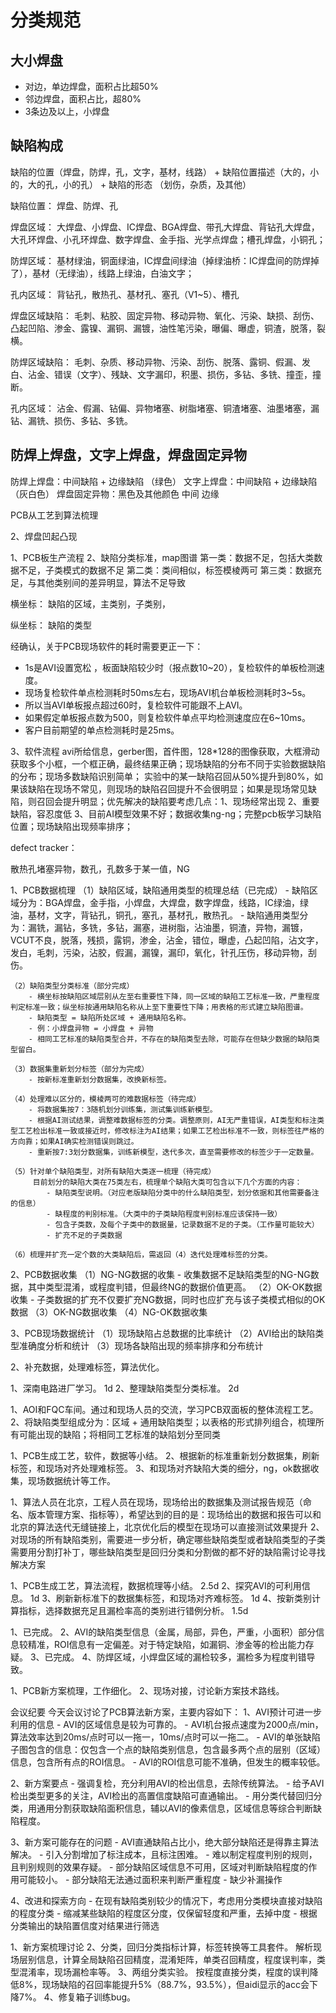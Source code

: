 # 分类规范

## 大小焊盘

- 对边，单边焊盘，面积占比超50%
- 邻边焊盘，面积占比，超80%
- 3条边及以上，小焊盘


## 缺陷构成

缺陷的位置（焊盘，防焊，孔，文字，基材，线路） + 缺陷位置描述（大的，小的，大的孔，小的孔） + 缺陷的形态 （划伤，杂质，及其他）


缺陷位置：
焊盘、防焊、孔

焊盘区域：
大焊盘、小焊盘、IC焊盘、BGA焊盘、带孔大焊盘、背钻孔大焊盘，大孔环焊盘、小孔环焊盘、数字焊盘、金手指、光学点焊盘；槽孔焊盘，小铜孔；

防焊区域：
基材绿油，铜面绿油，IC焊盘间绿油（掉绿油桥：IC焊盘间的防焊掉了），基材（无绿油），线路上绿油，白油文字；

孔内区域：
背钻孔，散热孔、基材孔、塞孔（V1~5）、槽孔


焊盘区域缺陷：
毛刺、粘胶、固定异物、移动异物、氧化、污染、缺损、刮伤、凸起凹陷、渗金、露镍、漏铜、漏镀，油性笔污染，曝偏、曝虚，铜渣，脱落，裂横。

防焊区域缺陷：
毛刺、杂质、移动异物、污染、刮伤、脱落、露铜、假漏、发白、沾金、错误（文字）、残缺、文字漏印，积墨、损伤，多钻、多铣、撞歪，撞断。

孔内区域：
沾金、假漏、钻偏、异物堵塞、树脂堵塞、铜渣堵塞、油墨堵塞，漏钻、漏铣、损伤、多钻、多铣。



## 防焊上焊盘，文字上焊盘，焊盘固定异物

防焊上焊盘：中间缺陷 + 边缘缺陷 （绿色）
文字上焊盘：中间缺陷 + 边缘缺陷 （灰白色）
焊盘固定异物：黑色及其他颜色 中间 边缘

PCB从工艺到算法梳理


2、焊盘凹起凸现

1、PCB板生产流程
2、缺陷分类标准，map图谱
    第一类：数据不足，包括大类数据不足，子类模式的数据不足
    第二类：类间相似，标签模棱两可
    第三类：数据充足，与其他类别间的差异明显，算法不足导致


横坐标：
缺陷的区域，主类别，子类别，

纵坐标：
缺陷的类型

经确认，关于PCB现场软件的耗时需要更正一下：
- 1s是AVI设置宽松 ，板面缺陷较少时（报点数10~20），复检软件的单板检测速度。
- 现场复检软件单点检测耗时50ms左右，现场AVI机台单板检测耗时3~5s。
- 所以当AVI单板报点超过60时，复检软件可能跟不上AVI。
- 如果假定单板报点数为500，则复检软件单点平均检测速度应在6~10ms。
- 客户目前期望的单点检测耗时是25ms。

3、软件流程
avi所给信息，gerber图，首件图，128*128的图像获取，大框滑动获取多个小框，一个框正确，最终结果正确；现场缺陷的分布不同于实验数据缺陷的分布；现场多数缺陷识别简单；
实验中的某一缺陷召回从50%提升到80%，如果该缺陷在现场不常见，则现场的缺陷召回提升不会很明显；如果是现场常见缺陷，则召回会提升明显；优先解决的缺陷要考虑几点：1、现场经常出现  2、重要缺陷，容忍度低  3、目前AI模型效果不好；数据收集ng-ng；完整pcb板学习缺陷位置；现场缺陷出现频率排序；


defect tracker：

散热孔堵塞异物，数孔，孔数多于某一值，NG


1、PCB数据梳理
    （1）缺陷区域，缺陷通用类型的梳理总结（已完成）
        - 缺陷区域分为：BGA焊盘，金手指，小焊盘，大焊盘，数字焊盘，线路，IC绿油，绿油，基材，文字，背钻孔，铜孔，塞孔，基材孔，散热孔。
        - 缺陷通用类型分为：漏铣，漏钻，多铣，多钻，漏塞，进树脂，沾油墨，铜渣，异物，漏镀，VCUT不良，脱落，残损，露铜，渗金，沾金，错位，曝虚，凸起凹陷，沾文字，发白，毛刺，污染，沾胶，假漏，漏镍，漏印，氧化，针孔压伤，移动异物，刮伤。

    （2）缺陷类型分类标准（部分完成）
        - 横坐标按缺陷区域层别从左至右重要性下降，同一区域的缺陷工艺标准一致，严重程度判定标准一致；纵坐标按通用缺陷名称从上至下重要性下降；用表格的形式建立缺陷图谱。
        - 缺陷类型 = 缺陷所处区域 + 通用缺陷名称。
        - 例：小焊盘异物 = 小焊盘 + 异物
        - 相同工艺标准的缺陷类型合并，不存在的缺陷类型去除，可能存在但缺少数据的缺陷类型留白。
     
    （3）数据集重新划分标签（部分为完成）
        - 按新标准重新划分数据集，改换新标签。

    （4）处理难以区分的，模棱两可的难数据标签（待完成）
        - 将数据集按7：3随机划分训练集，测试集训练新模型。
        - 根据AI测试结果，调整难数据标签的分类。调整原则，AI无严重错误，AI类型和标注类型工艺检出标准一致或接近时，修改标注为AI结果；如果工艺检出标准不一致，则标签往严格的方向靠；如果AI确实检测错误则跳过。
        - 重新按7:3划分数据集，训练新模型，迭代多次，直至需要修改的标签少于一定数量。

    （5）针对单个缺陷类型，对所有缺陷大类逐一梳理（待完成）
         目前划分的缺陷大类在75类左右，梳理单个缺陷大类可包含以下几个方面的内容：
            - 缺陷类型说明。（对应老版缺陷分类中的什么缺陷类型，划分依据和其他需要备注的信息）
            - 缺程度的判别标准。（大类中的子类缺陷程度判别标准应该保持一致）
            - 包含子类数，及每个子类中的数据量，记录数据不足的子类。（工作量可能较大）
            - 扩充不足的子类数据
    
    （6）梳理并扩充一定个数的大类缺陷后，需返回（4）迭代处理难标签的分类。

2、PCB数据收集
    （1）NG-NG数据的收集
        - 收集数据不足缺陷类型的NG-NG数据，其中类型混淆，或程度判错，但最终NG的数据价值更高。
    （2）OK-OK数据收集
        - 子类数据的扩充不仅要扩充NG数据，同时也应扩充与该子类模式相似的OK数据
    （3）OK-NG数据收集
    （4）NG-OK数据收集
        

3、PCB现场数据统计
    （1）现场缺陷占总数据的比率统计
    （2）AVI给出的缺陷类型准确度分析和统计
    （3）现场各缺陷出现的频率排序和分布统计

2、补充数据，处理难标签，算法优化。


1、深南电路进厂学习。 1d
2、整理缺陷类型分类标准。 2d

1、AOI和FQC车间。通过和现场人员的交流，学习PCB双面板的整体流程工艺。
2、将缺陷类型组成分为：区域 + 通用缺陷类型；以表格的形式排列组合，梳理所有可能出现的缺陷；将相同工艺标准的缺陷划分至同类

1、PCB生成工艺，软件，数据等小结。
2、根据新的标准重新划分数据集，刷新标签，和现场对齐处理难标签。
3、和现场对齐缺陷大类的细分，ng，ok数据收集，现场数据统计等工作。


1、算法人员在北京，工程人员在现场，现场给出的数据集及测试报告规范（命名、版本管理方案、指标等），希望达到的目的是：现场给出的数据和报告可以和北京的算法迭代无缝链接上，北京优化后的模型在现场可以直接测试效果提升
2、对现场的所有缺陷类别，需要进一步分析，确定哪些缺陷类型或者缺陷类型的子类需要用分割打补丁，哪些缺陷类型是回归分类和分割做的都不好的缺陷需讨论寻找解决方案



1、PCB生成工艺，算法流程，数据梳理等小结。  2.5d
2、探究AVI的可利用信息。  1d
3、刷新新标准下的数据集标签，和现场对齐难标签。 1d
4、按新类别计算指标，选择数据充足且漏检率高的类别进行错例分析。 1.5d

1、已完成。
2、AVI的缺陷类型信息（金属，局部，异色，严重，小面积）部分信息较精准，ROI信息有一定偏差。对于特定缺陷，如漏铜、渗金等的检出能力存疑。
3、已完成。
4、防焊区域，小焊盘区域的漏检较多，漏检多为程度判错导致。

1、PCB新方案梳理，工作细化。
2、现场对接，讨论新方案技术路线。

会议纪要
今天会议讨论了PCB算法新方案，主要内容如下：
1、AVI预计可进一步利用的信息
    - AVI的区域信息是较为可靠的。
    - AVI机台报点速度为2000点/min，算法效率达到20ms/点时可以一拖一，10ms/点时可以一拖二。
    - AVI的单张缺陷子图包含的信息：仅包含一个点的缺陷类别信息，包含最多两个点的层别（区域）信息，包含所有点的ROI信息。
    - AVI的ROI信息可能不准确，但发生的概率较低。

2、新方案要点
    - 强调复检，充分利用AVI的检出信息，去除传统算法。
    - 给予AVI检出类型更多的关注，AVI检出的高置信度缺陷可直通输出。
    - 用分类代替回归分类，用通用分割获取缺陷面积信息，辅以AVI的像素信息，区域信息等综合判断缺陷程度。

3、新方案可能存在的问题
    - AVI直通缺陷占比小，绝大部分缺陷还是得靠主算法解决。
    - 引入分割增加了标注成本，且标注困难。
    - 难以制定程度判别的规则，且判别规则的效果存疑。
    - 部分缺陷区域信息不可用，区域对判断缺陷程度的作用可能较小。
    - 部分缺陷无法通过面积来判断严重程度
    - 缺少补漏操作

4、改进和探索方向
    - 在现有缺陷类别较少的情况下，考虑用分类模块直接对缺陷的程度分类
    - 缩减某些缺陷的程度区分度，仅保留轻度和严重，去掉中度
    - 根据分类输出的缺陷置信度对结果进行筛选

1、新方案梳理讨论
2、分类，回归分类指标计算，标签转换等工具套件。
解析现场层别信息，计算全局缺陷召回精度，混淆矩阵，单类召回精度，程度误判率，类型混淆率，现场漏检率等。
3、两组分类实验。
按程度直接分类，程度的误判降低8%，现场缺陷的召回率能提升5%（88.7%，93.5%），但aidi显示的acc会下降7%。
4、修复箱子训练bug。



